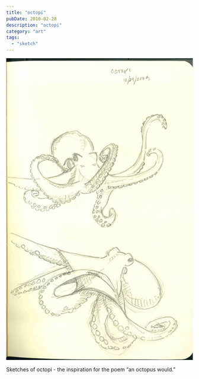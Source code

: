 ```yaml
---
title: "octopi"
pubDate: 2010-02-28
description: "octopi"
category: "art"
tags:
  - "sketch"
---
```


![](octopi.jpg)

Sketches of octopi - the inspiration for the poem “an octopus would.”

